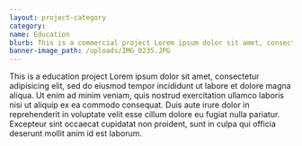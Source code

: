 ```yaml
---
layout: project-category
category:
name: Education
blurb: This is a commercial project Lorem ipsum dolor sit amet, consectetur adipisicing elit, sed do eiusmod tempor incididunt ut labore et dolore magna aliqua.
banner-image_path: /uploads/IMG_0235.JPG
---
```


This is a education project Lorem ipsum dolor sit amet, consectetur adipisicing elit, sed do eiusmod tempor incididunt ut labore et dolore magna aliqua. Ut enim ad minim veniam, quis nostrud exercitation ullamco laboris nisi ut aliquip ex ea commodo consequat. Duis aute irure dolor in reprehenderit in voluptate velit esse cillum dolore eu fugiat nulla pariatur. Excepteur sint occaecat cupidatat non proident, sunt in culpa qui officia deserunt mollit anim id est laborum.
